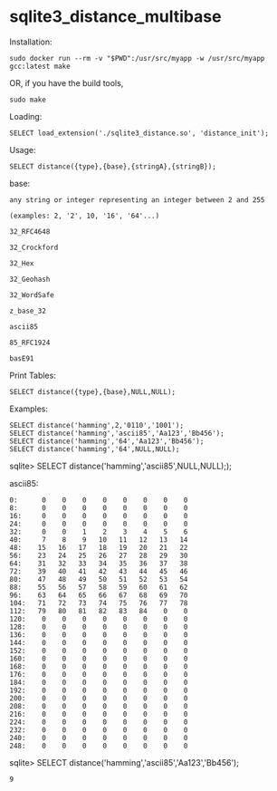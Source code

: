 # sqlite3_distance_multibase
Installation:

    sudo docker run --rm -v "$PWD":/usr/src/myapp -w /usr/src/myapp gcc:latest make

OR, if you have the build tools, 

    sudo make

Loading:

    SELECT load_extension('./sqlite3_distance.so', 'distance_init');

Usage:

    SELECT distance({type},{base},{stringA},{stringB});

base:

    any string or integer representing an integer between 2 and 255 

    (examples: 2, '2', 10, '16', '64'...)
    
    32_RFC4648
    
    32_Crockford
    
    32_Hex
    
    32_Geohash
    
    32_WordSafe
    
    z_base_32    
    
    ascii85
    
    85_RFC1924
    
    basE91

Print Tables:

    SELECT distance({type},{base},NULL,NULL);
    
Examples:

    SELECT distance('hamming',2,'0110','1001');
    SELECT distance('hamming','ascii85','Aa123','Bb456');
    SELECT distance('hamming','64','Aa123','Bb456');
    SELECT distance('hamming','64',NULL,NULL);
    
    
sqlite> SELECT distance('hamming','ascii85',NULL,NULL););

ascii85:
    
    0:      0    0    0    0    0    0    0    0
    8:      0    0    0    0    0    0    0    0
    16:     0    0    0    0    0    0    0    0
    24:     0    0    0    0    0    0    0    0
    32:     0    0    1    2    3    4    5    6
    40:     7    8    9   10   11   12   13   14
    48:    15   16   17   18   19   20   21   22
    56:    23   24   25   26   27   28   29   30
    64:    31   32   33   34   35   36   37   38
    72:    39   40   41   42   43   44   45   46
    80:    47   48   49   50   51   52   53   54
    88:    55   56   57   58   59   60   61   62
    96:    63   64   65   66   67   68   69   70
    104:   71   72   73   74   75   76   77   78
    112:   79   80   81   82   83   84    0    0
    120:    0    0    0    0    0    0    0    0
    128:    0    0    0    0    0    0    0    0
    136:    0    0    0    0    0    0    0    0
    144:    0    0    0    0    0    0    0    0
    152:    0    0    0    0    0    0    0    0
    160:    0    0    0    0    0    0    0    0
    168:    0    0    0    0    0    0    0    0
    176:    0    0    0    0    0    0    0    0
    184:    0    0    0    0    0    0    0    0
    192:    0    0    0    0    0    0    0    0
    200:    0    0    0    0    0    0    0    0
    208:    0    0    0    0    0    0    0    0
    216:    0    0    0    0    0    0    0    0
    224:    0    0    0    0    0    0    0    0
    232:    0    0    0    0    0    0    0    0
    240:    0    0    0    0    0    0    0    0
    248:    0    0    0    0    0    0    0    0
 

sqlite> SELECT distance('hamming','ascii85','Aa123','Bb456');

    9
